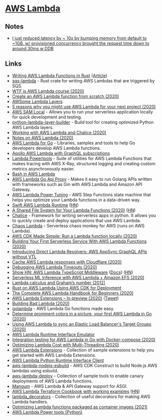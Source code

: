 # [AWS Lambda](https://aws.amazon.com/lambda/)

## Notes

- [I just reduced latency by \~ 10x by bumping memory from default to \~1GB. w/ provisioned concurrency brought the request time down to around 30ms w DDB](https://twitter.com/dabit3/status/1299846109448282112)

## Links

- [Writing AWS Lambda Functions in Rust](https://github.com/SilentByte/rust-lambda) ([Article](https://silentbyte.com/writing-aws-lambda-functions-in-rust))
- [sqs-lambda](https://github.com/insanitybit/sqs-lambda) - Rust crate for writing AWS Lambdas that are triggered by SQS.
- [WTF is AWS Lambda course (2020)](https://egghead.io/lessons/aws-wtf-is-aws-lambda)
- [Create an AWS Lambda function from scratch (2020)](https://dev.to/tlakomy/create-an-aws-lambda-function-from-scratch-3fdd)
- [AWSome Lambda Layers](https://github.com/mthenw/awesome-layers)
- [5 reasons why you might use AWS Lambda for your next project (2020)](https://dev.to/tlakomy/5-reasons-why-you-might-use-aws-lambda-for-your-next-project-ik8)
- [AWS SAM Local](https://aws.amazon.com/about-aws/whats-new/2017/08/introducing-aws-sam-local-a-cli-tool-to-test-aws-lambda-functions-locally/) - Allows you to run your serverless application locally for quick development and testing.
- [python-lambda-layer-builder](https://github.com/tobilg/python-lambda-layer-builder) - Build tool for creating optimized Python AWS Lambda layers.
- [Working with AWS Lambda and Chalice (2020)](https://papercup.dev/posts/working-with-aws-lambda-and-chalice/)
- [Notes on AWS Lambda (2020)](https://twitter.com/scottdomes/status/1249787042797465600)
- [AWS Lambda for Go](https://github.com/aws/aws-lambda-go) - Libraries, samples and tools to help Go developers develop AWS Lambda functions.
- [Apollo AWS Lambda with GraphQL subscriptions](https://github.com/michalkvasnicak/aws-lambda-graphql)
- [Lambda Powertools](https://github.com/awslabs/aws-lambda-powertools) - Suite of utilities for AWS Lambda Functions that makes tracing with AWS X-Ray, structured logging and creating custom metrics asynchronously easier.
- [Bash in AWS Lambda](https://github.com/gkrizek/bash-lambda-layer)
- [AWS Lambda Go Api Proxy](https://github.com/awslabs/aws-lambda-go-api-proxy) - Makes it easy to run Golang APIs written with frameworks such as Gin with AWS Lambda and Amazon API Gateway.
- [AWS Lambda Power Tuning](https://github.com/alexcasalboni/aws-lambda-power-tuning) - AWS Step Functions state machine that helps you optimize your Lambda functions in a data-driven way.
- [Swift AWS Lambda Runtime](https://github.com/swift-server/swift-aws-lambda-runtime) ([HN](https://news.ycombinator.com/item?id=23352501))
- [A Shared File System for Your Lambda Functions (2020)](https://aws.amazon.com/blogs/aws/new-a-shared-file-system-for-your-lambda-functions/) ([HN](https://news.ycombinator.com/item?id=23543554))
- [Chalice](https://github.com/aws/chalice) - Framework for writing serverless apps in python. It allows you to quickly create and deploy applications that use AWS Lambda.
- [Chaos Lambda](https://github.com/artilleryio/chaos-lambda) - Serverless chaos monkey for AWS (runs on AWS Lambda).
- [AWS CDK Made Simple: Run a Lambda function locally (2020)](https://tlakomy.com/run-cdk-lambda-function-locally)
- [Building Your First Serverless Service With AWS Lambda Functions (2020)](https://css-tricks.com/building-your-first-serverless-service-with-aws-lambda-functions/)
- [Introducing Direct Lambda Resolvers: AWS AppSync GraphQL APIs without VTL](https://aws.amazon.com/blogs/mobile/appsync-direct-lambda/)
- [Cache AWS Lambda responses with Cloudflare (2020)](https://kylebarron.dev/blog/caching-lambda-functions-cloudflare)
- [Debugging AWS Lambda Timeouts (2020)](https://lumigo.io/blog/debugging-aws-lambda-timeouts/)
- [Show HN: AWS Lambda TypeScript Middleware](https://github.com/dbartholomae/lambda-middleware) ([Docs](https://dbartholomae.github.io/lambda-middleware/)) ([HN](https://news.ycombinator.com/item?id=24280237))
- [Serverless ML Inference with AWS Lambda + Amazon EFS (2020)](https://medium.com/faun/setup-serverless-ml-inference-with-aws-lambda-efs-738546fa2e03)
- [Lambda calculus and Graham’s number (2012)](https://mindsarentmagic.org/2012/11/22/lambda-graham/)
- [Rust on AWS Lambda Using AWS CDK for Deployment](https://github.com/codetalkio/patterns-serverless-rust-minimal)
- [The Complete AWS Lambda Handbook for Beginners (2020)](https://dashbird.io/blog/complete-aws-lambda-handbook-beginners-part-1/)
- [AWS Lambda Extensions – In preview (2020)](https://aws.amazon.com/blogs/compute/introducing-aws-lambda-extensions-in-preview/) ([Tweet](https://twitter.com/dhruvsood/status/1314236371570024449))
- [Building Bad Lambda (2020)](https://kohidave.dev/posts/building-bad-lambda/)
- [golambda](https://github.com/rakyll/golambda) - AWS Lambda Go functions made easy.
- [Determine prominent colors in a picture, your first AWS Lambda in Go (2020)](https://buddy.works/tutorials/determine-prominent-colors-in-a-picture-your-first-aws-lambda-in-go)
- [Using AWS Lambda to sync an Elastic Load Balancer's Target Groups (2020)](https://emilenijssen.nl/6-aws-lambda-sync-elastic-load-balancer-target-groups/)
- [AWS Lambda Runtime Interface Emulator](https://github.com/aws/aws-lambda-runtime-interface-emulator)
- [Integration testing for AWS Lambda in Go with Docker-compose (2020)](https://buddy.works/tutorials/integration-testing-for-aws-lambda-in-go-with-docker-compose)
- [Optimizing Lambda Cost with Multi-Threading (2020)](https://www.sentiatechblog.com/aws-re-invent-2020-day-3-optimizing-lambda-cost-with-multi-threading)
- [AWS Lambda Extensions](https://github.com/aws-samples/aws-lambda-extensions) - Collection of sample extensions to help you get started with AWS Lambda Extensions.
- [AWS Lambda Python Runtime Interface Client](https://github.com/aws/aws-lambda-python-runtime-interface-client)
- [aws-lambda-nodejs-esbuild](https://github.com/floydspace/aws-lambda-nodejs-esbuild) - AWS CDK Construct to build Node.js AWS lambdas using esbuild.
- [aws-lambda-deploy](https://github.com/aws-samples/aws-lambda-deploy) - Collection of sample tools to enable canary deployments of AWS Lambda functions.
- [Mangum](https://github.com/jordaneremieff/mangum) - AWS Lambda & API Gateway support for ASGI.
- [AWS Lambda Terraform Cookbook with working examples](https://github.com/nsriram/lambda-the-terraform-way) ([HN](https://news.ycombinator.com/item?id=25588898))
- [lambda_decorators](https://github.com/dschep/lambda-decorators) - Collection of useful decorators for making AWS Lambda handlers.
- [Optimizing Lambda functions packaged as container images (2021)](https://aws.amazon.com/blogs/compute/optimizing-lambda-functions-packaged-as-container-images/)
- [AWS Lambda Power tools (Python)](https://github.com/awslabs/aws-lambda-powertools-python)
